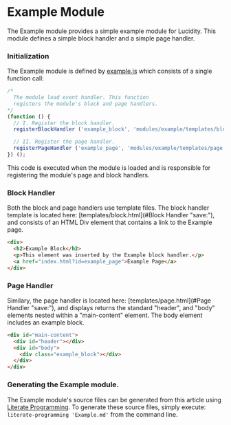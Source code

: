 Example Module
==============

The Example module provides a simple example module for Lucidity. This module defines a simple block handler and a simple page handler. 

### Initialization

The Example module is defined by [example.js](#Initialization "save:") which consists of a single function call:

```javascript
/*
  The module load event handler. This function
  registers the module's block and page handlers.
*/
(function () {
  // I. Register the block handler.
  registerBlockHandler ('example_block', 'modules/example/templates/block.html');

  // II. Register the page handler.
  registerPageHandler ('example_page', 'modules/example/templates/page.html');
}) ();
```

This code is executed when the module is loaded and is responsible for registering the module's page and block handlers.

### Block Handler

Both the block and page handlers use template files. The block handler template is located here: [templates/block.html](#Block Handler "save:"), and consists of an HTML Div element that contains a link to the Example page.

```html
<div>
  <h2>Example Block</h2>
  <p>This element was inserted by the Example block handler.</p>
  <a href="index.html?id=example_page">Example Page</a>
</div>
```

### Page Handler

Similary, the page handler is located here: [templates/page.html](#Page Handler "save:"), and displays returns the standard "header", and "body" elements nested within a "main-content" element. The body element includes an example block.

```html
<div id="main-content">
  <div id="header"></div>
  <div id="body">
    <div class="example_block"></div>
  </div>
</div>
```

### Generating the Example module.

The Example module's source files can be generated from this article using [Literate Programming](https://github.com/jostylr/literate-programming). To generate these source files, simply execute: `literate-programming 'Example.md'` from the command line.
